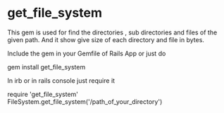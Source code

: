 # get_file_system

This  gem is used for find the directories , sub directories and files of the given path. 
And it show give size of each directory and file in bytes.

Include the gem in your Gemfile of Rails App or just do 

  gem install get_file_system 

In irb or in rails console just require it 

  require 'get_file_system'
  FileSystem.get_file_system('/path_of_your_directory')
  
